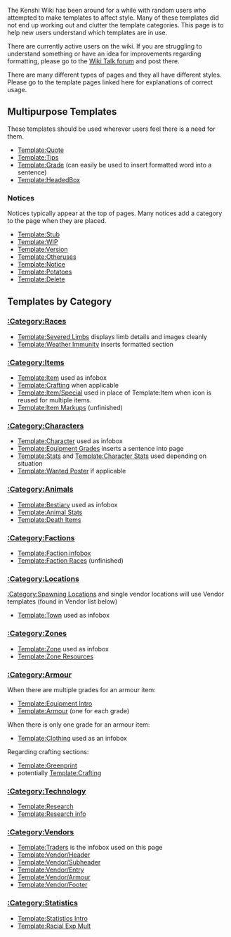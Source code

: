 The Kenshi Wiki has been around for a while with random users who
attempted to make templates to affect style. Many of these templates did
not end up working out and clutter the template categories. This page is
to help new users understand which templates are in use.

There are currently active users on the wiki. If you are struggling to
understand something or have an idea for improvements regarding
formatting, please go to the [Wiki Talk
forum](Board:Wiki_Talk "wikilink") and post there.

There are many different types of pages and they all have different
styles. Please go to the template pages linked here for explanations of
correct usage.

## Multipurpose Templates

These templates should be used wherever users feel there is a need for
them.

- [Template:Quote](Template:Quote "wikilink")
- [Template:Tips](Template:Tips "wikilink")
- [Template:Grade](Template:Grade "wikilink") (can easily be used to
  insert formatted word into a sentence)
- [Template:HeadedBox](Template:HeadedBox "wikilink")

### Notices

Notices typically appear at the top of pages. Many notices add a
category to the page when they are placed.

- [Template:Stub](Template:Stub "wikilink")
- [Template:WIP](Template:WIP "wikilink")
- [Template:Version](Template:Version "wikilink")
- [Template:Otheruses](Template:Otheruses "wikilink")
- [Template:Notice](Template:Notice "wikilink")
- [Template:Potatoes](Template:Potatoes "wikilink")
- [Template:Delete](Template:Delete "wikilink")

## Templates by Category

### [:Category:Races](:Category:Races "wikilink")

- [Template:Severed Limbs](Template:Severed_Limbs "wikilink") displays
  limb details and images cleanly
- [Template:Weather Immunity](Template:Weather_Immunity "wikilink")
  inserts formatted section

### [:Category:Items](:Category:Items "wikilink")

- [Template:Item](Template:Item "wikilink") used as infobox
- [Template:Crafting](Template:Crafting "wikilink") when applicable
- [Template:Item/Special](Template:Item/Special "wikilink") used in
  place of Template:Item when icon is reused for multiple items.
- [Template:Item Markups](Template:Item_Markups "wikilink") (unfinished)

### [:Category:Characters](:Category:Characters "wikilink")

- [Template:Character](Template:Character "wikilink") used as infobox
- [Template:Equipment Grades](Template:Equipment_Grades "wikilink")
  inserts a sentence into page
- [Template:Stats](Template:Stats "wikilink") and [Template:Character
  Stats](Template:Character_Stats "wikilink") used depending on
  situation
- [Template:Wanted Poster](Template:Wanted_Poster "wikilink") if
  applicable

### [:Category:Animals](:Category:Animals "wikilink")

- [Template:Bestiary](Template:Bestiary "wikilink") used as infobox
- [Template:Animal Stats](Template:Animal_Stats "wikilink")
- [Template:Death Items](Template:Death_Items "wikilink")

### [:Category:Factions](:Category:Factions "wikilink")

- [Template:Faction infobox](Template:Faction_infobox "wikilink")
- [Template:Faction Races](Template:Faction_Races "wikilink")
  (unfinished)

### [:Category:Locations](:Category:Locations "wikilink")

[:Category:Spawning Locations](:Category:Spawning_Locations "wikilink")
and single vendor locations will use Vendor templates (found in Vendor
list below)

- [Template:Town](Template:Town "wikilink") used as infobox

### [:Category:Zones](:Category:Zones "wikilink")

- [Template:Zone](Template:Zone "wikilink") used as infobox
- [Template:Zone Resources](Template:Zone_Resources "wikilink")

### [:Category:Armour](:Category:Armour "wikilink")

When there are multiple grades for an armour item:

- [Template:Equipment Intro](Template:Equipment_Intro "wikilink")
- [Template:Armour](Template:Armour "wikilink") (one for each grade)

When there is only one grade for an armour item:

- [Template:Clothing](Template:Clothing "wikilink") used as an infobox

Regarding crafting sections:

- [Template:Greenprint](Template:Greenprint "wikilink")
- potentially [Template:Crafting](Template:Crafting "wikilink")

### [:Category:Technology](:Category:Technology "wikilink")

- [Template:Research](Template:Research "wikilink")
- [Template:Research info](Template:Research_info "wikilink")

### [:Category:Vendors](:Category:Vendors "wikilink")

- [Template:Traders](Template:Traders "wikilink") is the infobox used on
  this page
- [Template:Vendor/Header](Template:Vendor/Header "wikilink")
- [Template:Vendor/Subheader](Template:Vendor/Subheader "wikilink")
- [Template:Vendor/Entry](Template:Vendor/Entry "wikilink")
- [Template:Vendor/Armour](Template:Vendor/Armour "wikilink")
- [Template:Vendor/Footer](Template:Vendor/Footer "wikilink")

### [:Category:Statistics](:Category:Statistics "wikilink")

- [Template:Statistics Intro](Template:Statistics_Intro "wikilink")
- [Template:Racial Exp Mult](Template:Racial_Exp_Mult "wikilink")